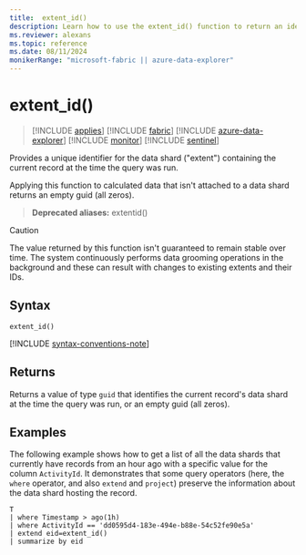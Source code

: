```yaml
---
title:  extent_id()
description: Learn how to use the extent_id() function to return an identifier of the current record's data shard
ms.reviewer: alexans
ms.topic: reference
ms.date: 08/11/2024
monikerRange: "microsoft-fabric || azure-data-explorer"
---
```

# extent_id()

> [!INCLUDE [applies](../includes/applies-to-version/applies.md)] [!INCLUDE [fabric](../includes/applies-to-version/fabric.md)] [!INCLUDE [azure-data-explorer](../includes/applies-to-version/azure-data-explorer.md)] [!INCLUDE [monitor](../includes/applies-to-version/monitor.md)] [!INCLUDE [sentinel](../includes/applies-to-version/sentinel.md)]

Provides a unique identifier for the data shard ("extent") containing the current record at the time the query was run.

Applying this function to calculated data that isn't attached to a data shard returns an empty guid (all zeros).

> **Deprecated aliases:** extentid()

> [!CAUTION]
>
> The value returned by this function isn't guaranteed to remain stable over time. The system continuously performs data grooming operations in the background
> and these can result with changes to existing extents and their IDs.

## Syntax

`extent_id()`

[!INCLUDE [syntax-conventions-note](../includes/syntax-conventions-note.md)]

## Returns

Returns a value of type `guid` that identifies the current record's data shard at the time the query was run,
or an empty guid (all zeros).

## Examples

The following example shows how to get a list of all the data shards
that currently have records from an hour ago with a specific value for the
column `ActivityId`. It demonstrates that some query operators (here,
the `where` operator, and also `extend` and `project`)
preserve the information about the data shard hosting the record.

```kusto
T
| where Timestamp > ago(1h)
| where ActivityId == 'dd0595d4-183e-494e-b88e-54c52fe90e5a'
| extend eid=extent_id()
| summarize by eid
```

